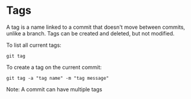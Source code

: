 # Tags

A tag is a name linked to a commit that doesn't move between commits, unlike a branch. Tags can be created and deleted, but not modified.

To list all current tags:

```shell
git tag
```

To create a tag on the current commit:

```shell
git tag -a "tag name" -m "tag message"
```

Note: A commit can have multiple tags
